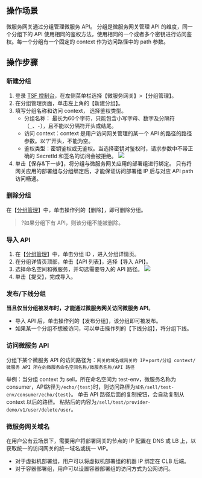 ## 操作场景
微服务网关通过分组管理微服务 API。
分组是微服务网关管理 API 的维度，同一个分组下的 API 使用相同的鉴权方法，使用相同的一个或者多个密钥进行访问鉴权。每一个分组有一个固定的 context 作为访问路径中的 path 参数。

## 操作步骤
### 新建分组

1. 登录 [TSF 控制台](https://console.cloud.tencent.com/tsf)，在左侧菜单栏选择【微服务网关】>【分组管理】。
2. 在分组管理页面，单击左上角的【新建分组】。
3. 填写分组名称和访问 context， 选择鉴权类型。
	- 分组名称：	最长为60个字符，只能包含小写字母、数字及分隔符（`_`、`-`），且不能以分隔符开头或结尾。
	- 访问 context：context 是用户访问网关管理的某一个 API 的路径的路径参数。以“/”开头，不能为空。
	- 鉴权类型：密钥鉴权或无鉴权。当选择密钥对鉴权时，请求参数中不带正确的 SecretId 和签名的访问会被拒绝。
![](https://main.qcloudimg.com/raw/80d7e7edafca7f11c1d904fa091be877.png)
4. 单击【保存&下一步】，将分组与微服务网关应用的部署组进行绑定。
只有将网关应用的部署组与分组绑定后，才能保证访问部署组 IP 后与对应 API path 访问畅通。



### 删除分组
在【[分组管理](https://console.cloud.tencent.com/tsf/api-group)】中，单击操作列的【删除】，即可删除分组。
>?如果分组下有 API，则该分组不能被删除。



### 导入 API
1. 在【[分组管理](https://console.cloud.tencent.com/tsf/api-group)】中，单击分组 ID ，进入分组详情页。
2. 在分组详情页顶部，单击【API 列表】，选择【导入 API】。
3. 选择命名空间和微服务，并勾选需要导入的 API 路径。
![](https://main.qcloudimg.com/raw/8eb4fefdbd4c3231f65a93e02c023a9a.png)
4. 单击【提交】，完成导入。


### 发布/下线分组
**当且仅当分组被发布时，才能通过微服务网关访问微服务 API**。
- 导入 API 后，单击操作列的【发布分组】，该分组即可被发布。
- 如果某一个分组不想被访问，可以单击操作列的【下线分组】，将分组下线。



### 访问微服务 API
分组下某个微服务 API 的访问路径为：`网关的域名或网关的 IP`+`port/分组 context/微服务 API 所在的微服务命名空间名称/微服务名称/API 路径`

举例：当分组 context 为 sell，所在命名空间为 test-env，微服务名称为consumer，API路径为`/echo/{test}`时，则访问路径为`域名/sell/test-env/consumer/echo/{test}`。
单击 API 路径后面的复制按钮，会自动复制从 context 以后的路径。
粘贴后的内容为`/sell/test/provider-demo/v1/user/delete/user`。



### 微服务网关域名
在用户公有云场景下，需要用户将部署网关的节点的 IP 配置在 DNS 或 LB 上，以获取统一的访问网关的统一域名或统一 VIP。
- 对于虚拟机部署组，用户可以将虚拟机部署组的机器 IP 绑定在 CLB 后端。
- 对于容器部署组，用户可以设置容器部署组的访问方式为公网访问。

